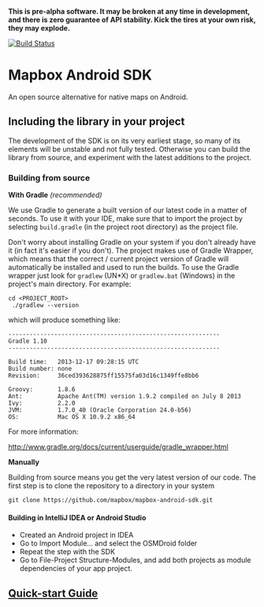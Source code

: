 **This is pre-alpha software. It may be broken at any time in development,
and there is zero guarantee of API stability. Kick the tires at your own
risk, they may explode.**

[![Build Status](https://travis-ci.org/mapbox/mapbox-android-sdk.png?branch=master)](https://travis-ci.org/mapbox/mapbox-android-sdk)

# Mapbox Android SDK

An open source alternative for native maps on Android.

## Including the library in your project

The development of the SDK is on its very earliest stage, so many of its elements
will be unstable and not fully tested. Otherwise you can build the library from
source, and experiment with the latest additions to the project.

### Building from source

**With Gradle** *(recommended)*

We use Gradle to generate a built version of our latest code in a matter of seconds.
To use it with your IDE, make sure that to import the project by selecting `build.gradle` (in the project root directory) as the project file.

Don't worry about installing Gradle on your system if you don't already have it (in fact it's easier if you don't).  The project makes use of Gradle Wrapper, which means that the correct / current project version of Gradle will automatically be installed and used to run the builds.  To use the Gradle wrapper just look for `gradlew` (UN*X) or `gradlew.bat` (Windows) in the project's main directory.  For example:

```
cd <PROJECT_ROOT>
 ./gradlew --version
```
which will produce something like:

```
------------------------------------------------------------
Gradle 1.10
------------------------------------------------------------

Build time:   2013-12-17 09:28:15 UTC
Build number: none
Revision:     36ced393628875ff15575fa03d16c1349ffe8bb6

Groovy:       1.8.6
Ant:          Apache Ant(TM) version 1.9.2 compiled on July 8 2013
Ivy:          2.2.0
JVM:          1.7.0_40 (Oracle Corporation 24.0-b56)
OS:           Mac OS X 10.9.2 x86_64
```

For more information:

http://www.gradle.org/docs/current/userguide/gradle_wrapper.html

**Manually**

Building from source means you get the very latest version of our code. The first step is to clone the repository to a directory in your system

```git clone https://github.com/mapbox/mapbox-android-sdk.git ```

#### Building in IntelliJ IDEA or Android Studio

* Created an Android project in IDEA
* Go to Import Module... and select the OSMDroid folder
* Repeat the step with the SDK
* Go to File-Project Structure-Modules, and add both projects as module dependencies of your app project.

## [Quick-start Guide](https://github.com/mapbox/mapbox-android-sdk/blob/master/QUICKSTART.md)
